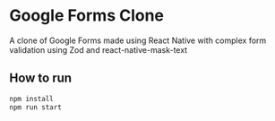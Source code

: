 # Google Forms Clone

A clone of Google Forms made using React Native with complex form validation using Zod and react-native-mask-text
## How to run

```sh
npm install
npm run start
```
